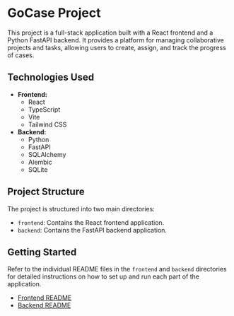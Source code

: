 # GoCase Project

This project is a full-stack application built with a React frontend and a Python FastAPI backend. It provides a platform for managing collaborative projects and tasks, allowing users to create, assign, and track the progress of cases.

## Technologies Used

*   **Frontend:**
    *   React
    *   TypeScript
    *   Vite
    *   Tailwind CSS
*   **Backend:**
    *   Python
    *   FastAPI
    *   SQLAlchemy
    *   Alembic
    *   SQLite

## Project Structure

The project is structured into two main directories:

*   `frontend`: Contains the React frontend application.
*   `backend`: Contains the FastAPI backend application.

## Getting Started

Refer to the individual README files in the `frontend` and `backend` directories for detailed instructions on how to set up and run each part of the application.

*   [Frontend README](./frontend/README.md)
*   [Backend README](./backend/README.md)